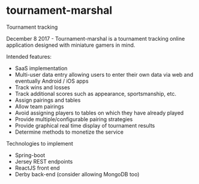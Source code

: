 # tournament-marshal
Tournament tracking

December 8 2017 - Tournament-marshal is a tournament tracking online application designed with miniature gamers in mind.

Intended features:
* SaaS implementation
* Multi-user data entry allowing users to enter their own data via web and eventually Android / iOS apps
* Track wins and losses
* Track additional scores such as appearance, sportsmanship, etc.
* Assign pairings and tables
* Allow team pairings
* Avoid assigning players to tables on which they have already played
* Provide multiple/configurable pairing strategies
* Provide graphical real time display of tournament results
* Determine methods to monetize the service

Technologies to implement

* Spring-boot
* Jersey REST endpoints
* ReactJS front end
* Derby back-end (consider allowing MongoDB too)
